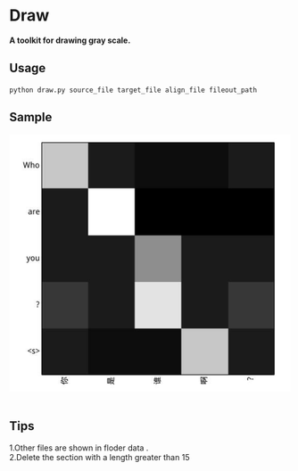 # Draw

**A toolkit for drawing gray scale.**
<br>

## Usage 
    python draw.py source_file target_file align_file fileout_path

## Sample
<div align="center">
   <img alt="Alignment" src="./data/sample.jpg"><br><br>
</div>

## Tips 
1.Other files are shown in floder data . <br>
2.Delete the section with a length greater than 15
